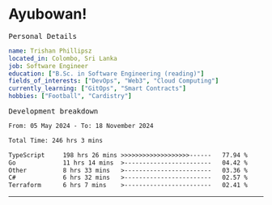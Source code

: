 # Ayubowan!

<samp>Personal Details</samp>

```yaml
name: Trishan Phillipsz
located_in: Colombo, Sri Lanka
job: Software Engineer
education: ["B.Sc. in Software Engineering (reading)"]
fields_of_interests: ["DevOps", "Web3", "Cloud Computing"]
currently_learning: ["GitOps", "Smart Contracts"]
hobbies: ["Football", "Cardistry"]
```

<samp>Development breakdown</samp>

<!--START_SECTION:waka-->

```txt
From: 05 May 2024 - To: 18 November 2024

Total Time: 246 hrs 3 mins

TypeScript     198 hrs 26 mins >>>>>>>>>>>>>>>>>>>------   77.94 %
Go             11 hrs 14 mins  >------------------------   04.42 %
Other          8 hrs 33 mins   >------------------------   03.36 %
C#             6 hrs 32 mins   >------------------------   02.57 %
Terraform      6 hrs 7 mins    >------------------------   02.41 %
```

<!--END_SECTION:waka-->

---
